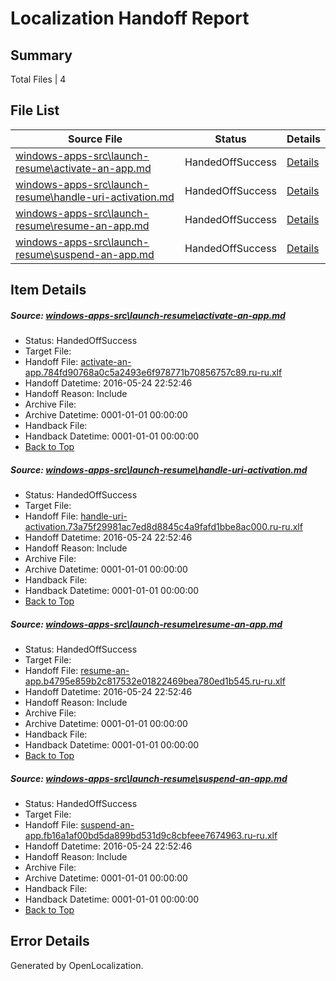 # <a name='report-top'></a> Localization Handoff Report

## Summary
 Total Files | 4

## File List
 Source File | Status | Details 
 ----------- | ------ | ------- 
 [windows-apps-src\launch-resume\activate-an-app.md](https://github.com/Microsoft/windows-apps/blob/fb83213a4ce58285dae94da97fa20d397468bdc9/windows-apps-src/launch-resume/activate-an-app.md) | HandedOffSuccess | [Details](#f47a3b7fcb4bec4138e11a079c3d10e918c1eb952905)
 [windows-apps-src\launch-resume\handle-uri-activation.md](https://github.com/Microsoft/windows-apps/blob/fb83213a4ce58285dae94da97fa20d397468bdc9/windows-apps-src/launch-resume/handle-uri-activation.md) | HandedOffSuccess | [Details](#ac65b46ea06e64b3b431326db365ce23505c10962917)
 [windows-apps-src\launch-resume\resume-an-app.md](https://github.com/Microsoft/windows-apps/blob/fb83213a4ce58285dae94da97fa20d397468bdc9/windows-apps-src/launch-resume/resume-an-app.md) | HandedOffSuccess | [Details](#bb9d4394acad11d12b21cdce16b0d59ceafd1a2a2946)
 [windows-apps-src\launch-resume\suspend-an-app.md](https://github.com/Microsoft/windows-apps/blob/fb83213a4ce58285dae94da97fa20d397468bdc9/windows-apps-src/launch-resume/suspend-an-app.md) | HandedOffSuccess | [Details](#3ad58dc20a660d89622d215c46d263adf27a05422950)

## Item Details
##### <a name='f47a3b7fcb4bec4138e11a079c3d10e918c1eb952905'></a> Source: [windows-apps-src\launch-resume\activate-an-app.md](https://github.com/Microsoft/windows-apps/blob/fb83213a4ce58285dae94da97fa20d397468bdc9/windows-apps-src/launch-resume/activate-an-app.md)
* Status: HandedOffSuccess
* Target File: 
* Handoff File: [activate-an-app.784fd90768a0c5a2493e6f978771b70856757c89.ru-ru.xlf](https://github.com/Microsoft/WDG.handoff/blob/73210edfe874d55e8d268176ee4d2e6dee943a0a/ol-handoff/Microsoft/windows-apps.ru-ru/master/activate-an-app.784fd90768a0c5a2493e6f978771b70856757c89.ru-ru.xlf)
* Handoff Datetime: 2016-05-24 22:52:46
* Handoff Reason: Include
* Archive File: 
* Archive Datetime: 0001-01-01 00:00:00
* Handback File: 
* Handback Datetime: 0001-01-01 00:00:00
* [Back to Top](#report-top)

##### <a name='ac65b46ea06e64b3b431326db365ce23505c10962917'></a> Source: [windows-apps-src\launch-resume\handle-uri-activation.md](https://github.com/Microsoft/windows-apps/blob/fb83213a4ce58285dae94da97fa20d397468bdc9/windows-apps-src/launch-resume/handle-uri-activation.md)
* Status: HandedOffSuccess
* Target File: 
* Handoff File: [handle-uri-activation.73a75f29981ac7ed8d8845c4a9fafd1bbe8ac000.ru-ru.xlf](https://github.com/Microsoft/WDG.handoff/blob/73210edfe874d55e8d268176ee4d2e6dee943a0a/ol-handoff/Microsoft/windows-apps.ru-ru/master/handle-uri-activation.73a75f29981ac7ed8d8845c4a9fafd1bbe8ac000.ru-ru.xlf)
* Handoff Datetime: 2016-05-24 22:52:46
* Handoff Reason: Include
* Archive File: 
* Archive Datetime: 0001-01-01 00:00:00
* Handback File: 
* Handback Datetime: 0001-01-01 00:00:00
* [Back to Top](#report-top)

##### <a name='bb9d4394acad11d12b21cdce16b0d59ceafd1a2a2946'></a> Source: [windows-apps-src\launch-resume\resume-an-app.md](https://github.com/Microsoft/windows-apps/blob/fb83213a4ce58285dae94da97fa20d397468bdc9/windows-apps-src/launch-resume/resume-an-app.md)
* Status: HandedOffSuccess
* Target File: 
* Handoff File: [resume-an-app.b4795e859b2c817532e01822469bea780ed1b545.ru-ru.xlf](https://github.com/Microsoft/WDG.handoff/blob/73210edfe874d55e8d268176ee4d2e6dee943a0a/ol-handoff/Microsoft/windows-apps.ru-ru/master/resume-an-app.b4795e859b2c817532e01822469bea780ed1b545.ru-ru.xlf)
* Handoff Datetime: 2016-05-24 22:52:46
* Handoff Reason: Include
* Archive File: 
* Archive Datetime: 0001-01-01 00:00:00
* Handback File: 
* Handback Datetime: 0001-01-01 00:00:00
* [Back to Top](#report-top)

##### <a name='3ad58dc20a660d89622d215c46d263adf27a05422950'></a> Source: [windows-apps-src\launch-resume\suspend-an-app.md](https://github.com/Microsoft/windows-apps/blob/fb83213a4ce58285dae94da97fa20d397468bdc9/windows-apps-src/launch-resume/suspend-an-app.md)
* Status: HandedOffSuccess
* Target File: 
* Handoff File: [suspend-an-app.fb16a1af00bd5da899bd531d9c8cbfeee7674963.ru-ru.xlf](https://github.com/Microsoft/WDG.handoff/blob/73210edfe874d55e8d268176ee4d2e6dee943a0a/ol-handoff/Microsoft/windows-apps.ru-ru/master/suspend-an-app.fb16a1af00bd5da899bd531d9c8cbfeee7674963.ru-ru.xlf)
* Handoff Datetime: 2016-05-24 22:52:46
* Handoff Reason: Include
* Archive File: 
* Archive Datetime: 0001-01-01 00:00:00
* Handback File: 
* Handback Datetime: 0001-01-01 00:00:00
* [Back to Top](#report-top)


## Error Details

Generated by OpenLocalization.
